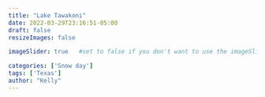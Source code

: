 ```yaml
---
title: "Lake Tawakoni"
date: 2022-03-29T23:16:51-05:00
draft: false
resizeImages: false

imageSlider: true   #set to false if you don't want to use the imageSlider but a featuredImage

categories: ['Snow day']
tags: ['Texas']
author: "Kelly"
---
```

